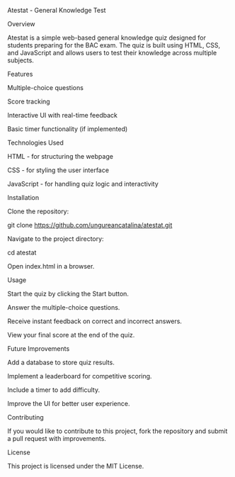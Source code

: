 Atestat - General Knowledge Test

Overview

Atestat is a simple web-based general knowledge quiz designed for students preparing for the BAC exam. The quiz is built using HTML, CSS, and JavaScript and allows users to test their knowledge across multiple subjects.

Features

Multiple-choice questions

Score tracking

Interactive UI with real-time feedback

Basic timer functionality (if implemented)

Technologies Used

HTML - for structuring the webpage

CSS - for styling the user interface

JavaScript - for handling quiz logic and interactivity

Installation

Clone the repository:

git clone https://github.com/ungureancatalina/atestat.git

Navigate to the project directory:

cd atestat

Open index.html in a browser.

Usage

Start the quiz by clicking the Start button.

Answer the multiple-choice questions.

Receive instant feedback on correct and incorrect answers.

View your final score at the end of the quiz.

Future Improvements

Add a database to store quiz results.

Implement a leaderboard for competitive scoring.

Include a timer to add difficulty.

Improve the UI for better user experience.

Contributing

If you would like to contribute to this project, fork the repository and submit a pull request with improvements.

License

This project is licensed under the MIT License.

